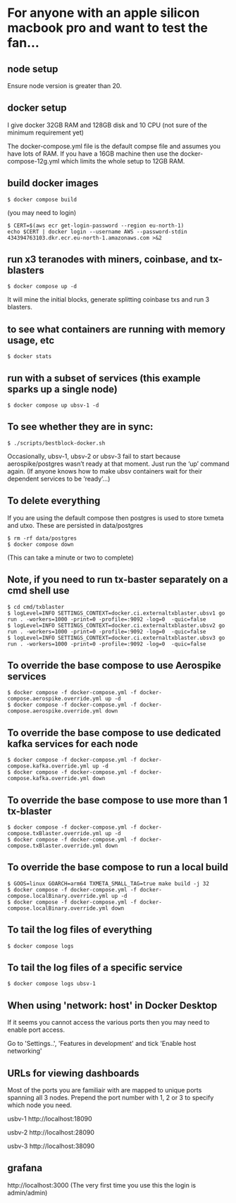 # For anyone with an apple silicon macbook pro and want to test the fan…

## node setup
Ensure node version is greater than 20.

## docker setup

I give docker 32GB RAM and 128GB disk and 10 CPU (not sure of the minimum requirement yet)

The docker-compose.yml file is the default compse file and assumes you have lots of RAM. If you have a 16GB machine then use the docker-compose-12g.yml which limits the whole setup to 12GB RAM.

## build docker images
```
$ docker compose build
```

(you may need to login)

```
$ CERT=$(aws ecr get-login-password --region eu-north-1)
echo $CERT | docker login --username AWS --password-stdin 434394763103.dkr.ecr.eu-north-1.amazonaws.com >&2
```

## run x3 teranodes with miners, coinbase, and tx-blasters
```
$ docker compose up -d
```
It will mine the initial blocks, generate splitting coinbase txs and run 3 blasters.


## to see what containers are running with memory usage, etc
```
$ docker stats
```

## run with a subset of services (this example sparks up a single node)
```
$ docker compose up ubsv-1 -d
```


## To see whether they are in sync:

```
$ ./scripts/bestblock-docker.sh
```

Occasionally, ubsv-1, ubsv-2 or ubsv-3 fail to start because aerospike/postgres wasn’t ready at that moment. Just run the ‘up’ command again. (If anyone knows how to make ubsv containers wait for their dependent services to be ‘ready’…)

## To delete everything
If you are using the default compose then postgres is used to store txmeta and utxo. These are persisted in data/postgres
```
$ rm -rf data/postgres
$ docker compose down
```

(This can take a minute or two to complete)

## Note, if you need to run tx-baster separately on a cmd shell use
```
$ cd cmd/txblaster
$ logLevel=INFO SETTINGS_CONTEXT=docker.ci.externaltxblaster.ubsv1 go run . -workers=1000 -print=0 -profile=:9092 -log=0  -quic=false
$ logLevel=INFO SETTINGS_CONTEXT=docker.ci.externaltxblaster.ubsv2 go run . -workers=1000 -print=0 -profile=:9092 -log=0  -quic=false
$ logLevel=INFO SETTINGS_CONTEXT=docker.ci.externaltxblaster.ubsv3 go run . -workers=1000 -print=0 -profile=:9092 -log=0  -quic=false
```

## To override the base compose to use Aerospike services
```
$ docker compose -f docker-compose.yml -f docker-compose.aerospike.override.yml up -d
$ docker compose -f docker-compose.yml -f docker-compose.aerospike.override.yml down
```

## To override the base compose to use dedicated kafka services for each node
```
$ docker compose -f docker-compose.yml -f docker-compose.kafka.override.yml up -d
$ docker compose -f docker-compose.yml -f docker-compose.kafka.override.yml down
```

## To override the base compose to use more than 1 tx-blaster
```
$ docker compose -f docker-compose.yml -f docker-compose.txBlaster.override.yml up -d
$ docker compose -f docker-compose.yml -f docker-compose.txBlaster.override.yml down
```

## To override the base compose to run a local build
```
$ GOOS=linux GOARCH=arm64 TXMETA_SMALL_TAG=true make build -j 32
$ docker compose -f docker-compose.yml -f docker-compose.localBinary.override.yml up -d
$ docker compose -f docker-compose.yml -f docker-compose.localBinary.override.yml down
```

## To tail the log files of everything
```
$ docker compose logs
```

## To tail the log files of a specific service
```
$ docker compose logs ubsv-1
```

## When using 'network: host' in Docker Desktop

If it seems you cannot access the various ports then you may need to enable port access.

Go to 'Settings..', 'Features in development' and tick 'Enable host networking'

## URLs for viewing dashboards

Most of the ports you are familiair with are mapped to unique ports spanning all 3 nodes.
Prepend the port number with 1, 2 or 3 to specify which node you need.

usbv-1 http://localhost:18090

usbv-2 http://localhost:28090

usbv-3 http://localhost:38090

## grafana

http://localhost:3000
(The very first time you use this the login is admin/admin)
